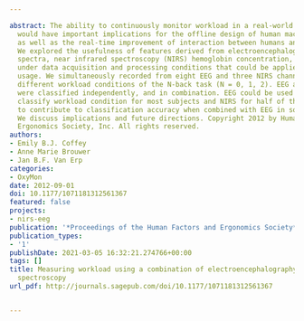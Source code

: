 ---
abstract: The ability to continuously monitor workload in a real-world environment
  would have important implications for the offline design of human machine interfaces
  as well as the real-time improvement of interaction between humans and machines.
  We explored the usefulness of features derived from electroencephalography (EEG)
  spectra, near infrared spectroscopy (NIRS) hemoglobin concentration, and their combination,
  under data acquisition and processing conditions that could be applied to real-time
  usage. We simultaneously recorded from eight EEG and three NIRS channels during
  different workload conditions of the N-back task (N = 0, 1, 2). EEG and NIRS data
  were classified independently, and in combination. EEG could be used to reliably
  classify workload condition for most subjects and NIRS for half of them. NIRS tended
  to contribute to classification accuracy when combined with EEG in some subjects.
  We discuss implications and future directions. Copyright 2012 by Human Factors and
  Ergonomics Society, Inc. All rights reserved.
authors:
- Emily B.J. Coffey
- Anne Marie Brouwer
- Jan B.F. Van Erp
categories:
- OxyMon
date: 2012-09-01
doi: 10.1177/1071181312561367
featured: false
projects:
- nirs-eeg
publication: '*Proceedings of the Human Factors and Ergonomics Society*'
publication_types:
- '1'
publishDate: 2021-03-05 16:32:21.274766+00:00
tags: []
title: Measuring workload using a combination of electroencephalography and near infrared
  spectroscopy
url_pdf: http://journals.sagepub.com/doi/10.1177/1071181312561367

---
